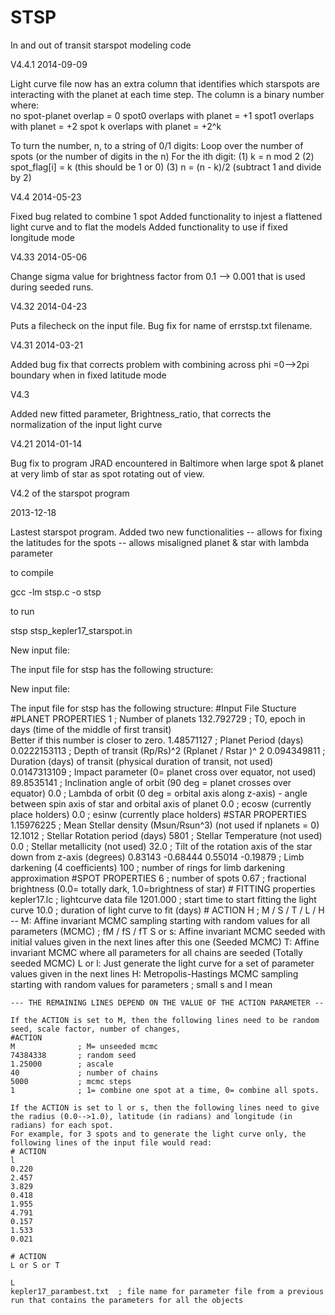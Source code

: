 STSP
====

In and out of transit starspot modeling code

V4.4.1  2014-09-09

Light curve file now has an extra column that identifies which starspots 
are interacting with the planet at each time step.  The column is
a binary number where:  
no spot-planet overlap = 0
spot0 overlaps with planet = +1
spot1 overlaps with planet = +2
spot k overlaps with planet = +2^k

To turn the number, n, to a string of 0/1 digits:
Loop over the number of spots (or the number of digits in the n)
For the ith digit:
  (1) k = n mod 2
  (2) spot_flag[i] = k   (this should be 1 or 0)
  (3) n = (n - k)/2   (subtract 1 and divide by 2)

V4.4  2014-05-23

Fixed bug related to combine 1 spot
Added functionality to injest a flattened light curve and to flat the models
Added functionality to use if fixed longitude mode

V4.33  2014-05-06

Change sigma value for brightness factor from 0.1 --> 0.001
that is used during seeded runs.

V4.32  2014-04-23

Puts a filecheck on the input file.  Bug fix for name of errstsp.txt filename.

V4.31  2014-03-21

Added bug fix that corrects problem with combining
across phi =0-->2pi boundary when in fixed latitude mode

V4.3

Added new fitted parameter, Brightness_ratio,
that corrects the normalization of the input light curve

V4.21 2014-01-14

Bug fix to program JRAD encountered in Baltimore when large spot & planet at very limb of star as spot rotating out
of view.

V4.2 of the starspot program

2013-12-18

Lastest starspot program.  Added two new functionalities
  -- allows for fixing the latitudes for the spots
  -- allows misaligned planet & star with lambda parameter

to compile

gcc -lm stsp.c -o stsp

to run

stsp  stsp_kepler17_starspot.in

New input file:

The input file for stsp has the following structure:

New input file:

The input file for stsp has the following structure:
#Input File Stucture
    #PLANET PROPERTIES
    1                      ; Number of planets
    132.792729             ; T0, epoch in days (time of the middle of first transit)  
    						  Better if this number is closer to zero.
    1.48571127             ; Planet Period      (days)
    0.0222153113           ; Depth of transit (Rp/Rs)^2         (Rplanet / Rstar )^ 2
    0.094349811            ; Duration (days) of transit   (physical duration of transit, not used)
    0.0147313109           ; Impact parameter  (0= planet cross over equator, not used)
    89.8535141             ; Inclination angle of orbit (90 deg = planet crosses over equator)
    0.0                    ; Lambda of orbit (0 deg = orbital axis along z-axis) - angle between spin axis of star and orbital axis of planet
    0.0                    ; ecosw  (currently place holders)
    0.0                    ; esinw  (currently place holders)
    #STAR PROPERTIES
    1.15976225             ; Mean Stellar density (Msun/Rsun^3)  (not used if nplanets = 0)
    12.1012                ; Stellar Rotation period (days)
    5801                   ; Stellar Temperature  (not used)
    0.0                    ; Stellar metallicity  (not used)
    32.0                   ; Tilt of the rotation axis of the star down from z-axis (degrees)
    0.83143 -0.68444 0.55014 -0.19879         ; Limb darkening (4 coefficients)
    100                    ; number of rings for limb darkening approximation
    #SPOT PROPERTIES
    6                      ; number of spots
    0.67                   ; fractional brightness (0.0= totally dark, 1.0=brightness of star)
    # FITTING properties
    kepler17.lc            ; lightcurve data file
    1201.000               ; start time to start fitting the light curve
    10.0                   ; duration of light curve to fit (days)
    # ACTION
    H                      ; M / S / T / L / H -- M: Affine invariant MCMC sampling starting with random values for all parameters (MCMC)
                           ; fM / fS / fT         S or s: Affine invariant MCMC seeded with initial values given in the next lines after this one (Seeded MCMC)
                                T: Affine invariant MCMC where all parameters for all chains are seeded (Totally seeded MCMC)
                                L or l: Just generate the light curve for a set of parameter values given in the next lines
                                H: Metropolis-Hastings MCMC sampling starting with random values for parameters
                           ; small s and l mean
    
    --- THE REMAINING LINES DEPEND ON THE VALUE OF THE ACTION PARAMETER --

    If the ACTION is set to M, then the following lines need to be random seed, scale factor, number of changes,
    #ACTION
    M              ; M= unseeded mcmc
    74384338       ; random seed
    1.25000        ; ascale
    40             ; number of chains
    5000           ; mcmc steps
    1              ; 1= combine one spot at a time, 0= combine all spots.
    
    If the ACTION is set to l or s, then the following lines need to give the radius (0.0-->1.0), latitude (in radians) and longitude (in radians) for each spot.
    For example, for 3 spots and to generate the light curve only, the following lines of the input file would read:
    # ACTION
    l
    0.220
    2.457
    3.829
    0.418
    1.955
    4.791
    0.157
    1.533
    0.021

    # ACTION
    L or S or T

    L
    kepler17_parambest.txt  ; file name for parameter file from a previous run that contains the parameters for all the objects

